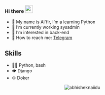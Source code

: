 ### Hi there <img src="https://media.giphy.com/media/hvRJCLFzcasrR4ia7z/giphy.gif" width="25px">
 
- 🌱 My name is Al'fir, I’m a learning Python
- 🔭 I’m currently working sysadmin
- 🤔 I’m interested in back-end
- 💬 How to reach me: [Telegram](https://t.me/JaTu7)

## Skills
- 👨‍💻 Python, bash
- 👁️ Django
- ⚙️ Doker

<p align="center"> <img src="https://github-readme-stats.vercel.app/api?username=alfir777&show_icons=true&hide_border=true&theme=gotham"  alt="abhisheknaiidu" />
